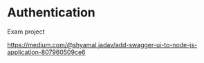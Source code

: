 # Authentication
Exam project

https://medium.com/@shyamal.jadav/add-swagger-ui-to-node-js-application-807960509ce6
